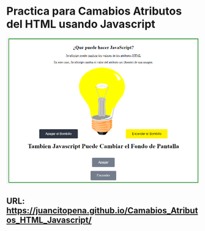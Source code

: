 ﻿# Practica para Camabios Atributos del HTML usando Javascript

![](2020-10-15_15h33_50.png)

## URL: https://juancitopena.github.io/Camabios_Atributos_HTML_Javascript/
